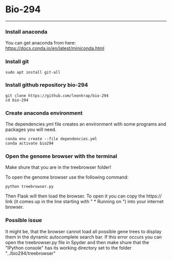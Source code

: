 # Bio-294
---
### Install anaconda
You can get anaconda from here:   
https://docs.conda.io/en/latest/miniconda.html   
### Install git

```
sudo apt install git-all
```
### Install github repository bio-294

```
git clone https://github.com/leonkrap/bio-294 
cd bio-294
```

   
### Create anaconda environment
The dependencies.yml file creates an environment with some programs and packages you will need.
```
conda env create --file dependencies.yml
conda activate bio294
```
   
### Open the genome browser with the terminal
Make shure that you are in the treebrowser folder!

To open the genome browser use the following command:
```
python treebrowser.py
```
Then Flask will then load the browser. To open it you can copy the https:// link (it comes up in the line starting with " * Running on ") into your internet browser.

### Possible issue
It might be, that the browser cannot load all possible gene trees to display them in the dynamic autocomplete search bar. If this error occurs you can open the treebrowser.py file in Spyder and then make shure that the "IPython console" has its working directory set to the folder "../bio294/treebrowser" 

